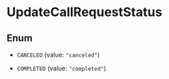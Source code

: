 

# UpdateCallRequestStatus

## Enum


* `CANCELED` (value: `"canceled"`)

* `COMPLETED` (value: `"completed"`)



